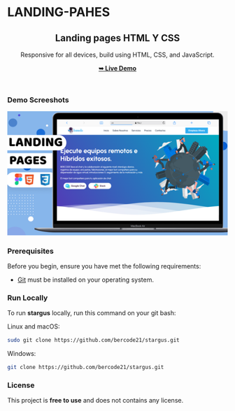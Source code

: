 # LANDING-PAHES

<div align="center">
  
 

  <h2 align="center">Landing pages HTML Y CSS</h2>

 Responsive for all devices, build using HTML, CSS, and JavaScript.

  <a href="https://bercode21.github.io/stargus/"><strong>➥ Live Demo</strong></a>

</div>

<br />

### Demo Screeshots

![stargus Desktop Demo](./readme-images/destop.png "Desktop Demo")

### Prerequisites

Before you begin, ensure you have met the following requirements:

* [Git](https://git-scm.com/downloads "Download Git") must be installed on your operating system.

### Run Locally

To run **stargus** locally, run this command on your git bash:

Linux and macOS:

```bash
sudo git clone https://github.com/bercode21/stargus.git
```

Windows:

```bash
git clone https://github.com/bercode21/stargus.git
```


### License

This project is **free to use** and does not contains any license.
